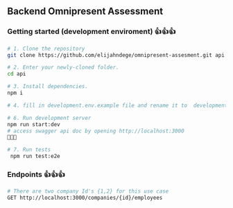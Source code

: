 ## Backend Omnipresent Assessment

### Getting started (development enviroment) 👍👍👍

```bash
# 1. Clone the repository
git clone https://github.com/elijahndege/omnipresent-assesment.git api

# 2. Enter your newly-cloned folder.
cd api

# 3. Install dependencies.
npm i

# 4. fill in development.env.example file and rename it to  development.env

# 6. Run development server 
npm run start:dev 
# access swagger api doc by opening http://localhost:3000
🥳🥳🥳

# 7. Run tests
 npm run test:e2e
```

### Endpoints 👍👍👍

```bash
# There are two company Id's {1,2} for this use case
GET http://localhost:3000/companies/{id}/employees
```